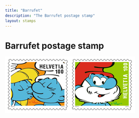 ```yaml
---
title: "Barrufet"
description: "The Barrufet postage stamp"
layout: stamps
---
```


# Barrufet postage stamp

![_config.yml](/images/barrufet.png)
